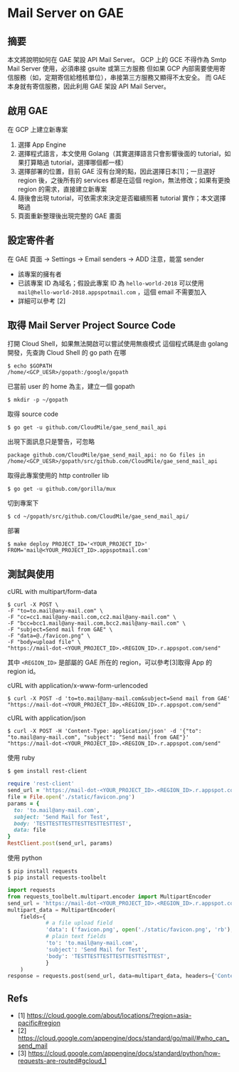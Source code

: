 # Mail Server on GAE

## 摘要

本文將說明如何在 GAE 架設 API Mail Server。
GCP 上的 GCE 不得作為 Smtp Mail Server 使用，必須串接 gsuite 或第三方服務
但如果 GCP 內部需要使用寄信服務（如，定期寄信給稽核單位），串接第三方服務又顯得不太安全。
而 GAE 本身就有寄信服務，因此利用 GAE 架設 API Mail Server。

## 啟用 GAE

在 GCP 上建立新專案
1. 選擇 App Engine
2. 選擇程式語言，本文使用 Golang（其實選擇語言只會影響後面的 tutorial，如果打算略過 tutorial，選擇哪個都一樣）
3. 選擇部署的位置，目前 GAE 沒有台灣的點，因此選擇日本[1]；一旦選好 region 後，之後所有的 services 都是在這個 region，無法修改；如果有更換 region 的需求，直接建立新專案
4. 隨後會出現 tutorial，可依需求來決定是否繼續照著 tutorial 實作；本文選擇略過
5. 頁面重新整理後出現完整的 GAE 畫面

## 設定寄件者
在 GAE 頁面 → Settings → Email senders → ADD
注意，能當 sender

- 該專案的擁有者
- 已該專案 ID 為域名；假設此專案 ID 為 `hello-world-2018`
  可以使用 `mail@hello-world-2018.appspotmail.com` ，這個 email 不需要加入
- 詳細可以參考 [2]


## 取得 Mail Server Project Source Code

打開 Cloud Shell，如果無法開啟可以嘗試使用無痕模式
這個程式碼是由 golang 開發，先查詢 Cloud Shell 的 go path 在哪
```shell
$ echo $GOPATH
/home/<GCP_UESR>/gopath:/google/gopath
```

已當前 user 的 home 為主，建立一個 gopath
```shell
$ mkdir -p ~/gopath
```

取得 source code
```shell
$ go get -u github.com/CloudMile/gae_send_mail_api
```

出現下面訊息只是警告，可忽略
```shell
package github.com/CloudMile/gae_send_mail_api: no Go files in /home/<GCP_UESR>/gopath/src/github.com/CloudMile/gae_send_mail_api
```

取得此專案使用的 http controller lib
```shell
$ go get -u github.com/gorilla/mux
```

切到專案下
```shell
$ cd ~/gopath/src/github.com/CloudMile/gae_send_mail_api/
```

部署
```shell
$ make deploy PROJECT_ID='<YOUR_PROJECT_ID>' FROM='mail@<YOUR_PROJECT_ID>.appspotmail.com'
```

## 測試與使用
cURL with multipart/form-data
```shell
$ curl -X POST \
-F "to=to.mail@any-mail.com" \
-F "cc=cc1.mail@any-mail.com,cc2.mail@any-mail.com" \
-F "bcc=bcc1.mail@any-mail.com,bcc2.mail@any-mail.com" \
-F "subject=Send mail from GAE" \
-F "data=@./favicon.png" \
-F "body=upload file" \
"https://mail-dot-<YOUR_PROJECT_ID>.<REGION_ID>.r.appspot.com/send"
```
其中 `<REGION_ID>` 是部屬的 GAE 所在的 region，可以參考[3]取得 App 的 region id。

cURL with application/x-www-form-urlencoded
```shell
$ curl -X POST -d 'to=to.mail@any-mail.com&subject=Send mail from GAE' "https://mail-dot-<YOUR_PROJECT_ID>.<REGION_ID>.r.appspot.com/send"
```

cURL with application/json
```shell
$ curl -X POST -H 'Content-Type: application/json' -d '{"to": "to.mail@any-mail.com", "subject": "Send mail from GAE"}' "https://mail-dot-<YOUR_PROJECT_ID>.<REGION_ID>.r.appspot.com/send"
```

使用 ruby
```shell
$ gem install rest-client
```

```ruby
require 'rest-client'
send_url = 'https://mail-dot-<YOUR_PROJECT_ID>.<REGION_ID>.r.appspot.com/send'
file = File.open('./static/favicon.png')
params = {
  to: 'to.mail@any-mail.com',
  subject: 'Send Mail for Test',
  body: 'TESTTESTTESTTESTTESTTESTTEST',
  data: file
}
RestClient.post(send_url, params)
```

使用 python
```shell
$ pip install requests
$ pip install requests-toolbelt
```

```python
import requests
from requests_toolbelt.multipart.encoder import MultipartEncoder
send_url = 'https://mail-dot-<YOUR_PROJECT_ID>.<REGION_ID>.r.appspot.com/send'
multipart_data = MultipartEncoder(
    fields={
            # a file upload field
            'data': ('favicon.png', open('./static/favicon.png', 'rb'), 'text/plain'),
            # plain text fields
            'to': 'to.mail@any-mail.com',
            'subject': 'Send Mail for Test',
            'body': 'TESTTESTTESTTESTTESTTESTTEST',
            }
    )
response = requests.post(send_url, data=multipart_data, headers={'Content-Type': multipart_data.content_type})
```

## Refs

- [1] https://cloud.google.com/about/locations/?region=asia-pacific#region
- [2] https://cloud.google.com/appengine/docs/standard/go/mail/#who_can_send_mail
- [3] https://cloud.google.com/appengine/docs/standard/python/how-requests-are-routed#gcloud_1
